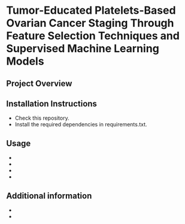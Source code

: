 # Tumor-Educated Platelets-Based Ovarian Cancer Staging Through Feature Selection Techniques and Supervised Machine Learning Models
## Project Overview
  

## Installation Instructions
- Check this repository.
- Install the required dependencies in requirements.txt.

## Usage
- 
- 
- 
-  

## Additional information 
- 
- 
